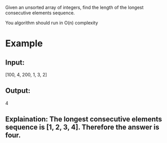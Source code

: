 Given an unsorted array of integers, find the length of the longest consecutive elements sequence.

You algorithm should run in O(n) complexity

# Example

## Input: 
[100, 4, 200, 1, 3, 2]
## Output:
4
## Explaination: The longest consecutive elements sequence is [1, 2, 3, 4]. Therefore the answer is four.
